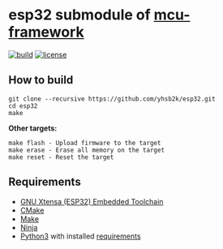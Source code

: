 # esp32 submodule of [mcu-framework](https://github.com/yhsb2k/mcu-framework)

[![build](https://github.com/yhsb2k/esp32/workflows/build/badge.svg)](https://github.com/yhsb2k/esp32/actions?workflow=build)
[![license](https://img.shields.io/github/license/yhsb2k/esp32?color=blue)](https://github.com/yhsb2k/esp32/blob/master/LICENSE)

## How to build
```
git clone --recursive https://github.com/yhsb2k/esp32.git
cd esp32
make
```
**Other targets:**
```
make flash - Upload firmware to the target
make erase - Erase all memory on the target
make reset - Reset the target
```

## Requirements
* [GNU Xtensa (ESP32) Embedded Toolchain](https://docs.espressif.com/projects/esp-idf/en/latest/esp32/api-guides/tools/idf-tools.html#xtensa-esp32-elf)
* [CMake](https://cmake.org/download)
* [Make](https://winlibs.com)
* [Ninja](https://ninja-build.org)
* [Python3](https://www.python.org/downloads) with installed [requirements](https://github.com/espressif/esp-idf/blob/master/requirements.txt)
